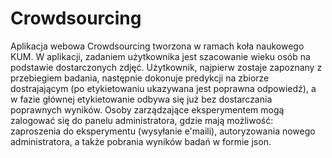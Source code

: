 # Crowdsourcing
Aplikacja webowa Crowdsourcing tworzona w ramach koła naukowego KUM.
W aplikacji, zadaniem użytkownika jest szacowanie wieku osób na podstawie dostarczonych zdjęć.
Użytkownik, najpierw zostaje zapoznany z przebiegiem badania, następnie dokonuje predykcji na zbiorze dostrajającym (po etykietowaniu ukazywana jest poprawna odpowiedź), a w fazie głównej etykietowanie odbywa się już bez dostarczania poprawnych wyników.
Osoby zarządzające eksperymentem mogą zalogować się do panelu administratora, gdzie mają możliwość: zaproszenia do eksperymentu (wysyłanie e'maili), autoryzowania nowego administratora, a także pobrania wyników badań w formie json.
